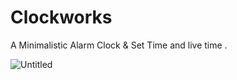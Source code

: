# Clockworks
A Minimalistic Alarm Clock & Set Time and live time .

![Untitled](https://user-images.githubusercontent.com/56346262/95654204-4f40c280-0ab3-11eb-8317-4349b4a16ea4.png)


